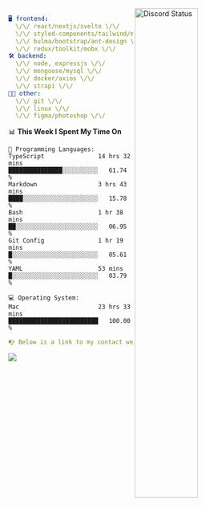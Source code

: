 
<a href="https://discord.com/users/279302975371870218" target="_blank">
    <img width="50%" align="right" alt="Discord Status" src="https://lanyard.cnrad.dev/api/279302975371870218?bg=161B22&borderRadius=5px%205px%200%200&hideTimestamp=true&idleMessage=Just%20chillin%27%20at%20the%20moment&animated=true">
</a>

```yaml
🖥️ frontend: 
  \/\/ react/nextjs/svelte \/\/
  \/\/ styled-components/tailwind/mui/
  \/\/ bulma/bootstrap/ant-design \/\/
  \/\/ redux/toolkit/mobx \/\/
🛠 backend: 
  \/\/ node, expressjs \/\/
  \/\/ mongoose/mysql \/\/
  \/\/ docker/axios \/\/
  \/\/ strapi \/\/
👨‍💻 other: 
  \/\/ git \/\/ 
  \/\/ linux \/\/
  \/\/ figma/photoshop \/\/
```
<!--START_SECTION:waka-->
📊 **This Week I Spent My Time On** 

```text
💬 Programming Languages: 
TypeScript               14 hrs 32 mins      ███████████████░░░░░░░░░░   61.74 % 
Markdown                 3 hrs 43 mins       ████░░░░░░░░░░░░░░░░░░░░░   15.78 % 
Bash                     1 hr 38 mins        ██░░░░░░░░░░░░░░░░░░░░░░░   06.95 % 
Git Config               1 hr 19 mins        █░░░░░░░░░░░░░░░░░░░░░░░░   05.61 % 
YAML                     53 mins             █░░░░░░░░░░░░░░░░░░░░░░░░   03.79 % 

💻 Operating System: 
Mac                      23 hrs 33 mins      █████████████████████████   100.00 % 
```


<!--END_SECTION:waka-->
```yaml
📭 Below is a link to my contact website 
```
<a href="https://mxns.xyz" target="_black"> <img src="https://img.shields.io/badge/website-161B22?style=for-the-badge&logo=About.me&logoColor=white"></img> <a/>

